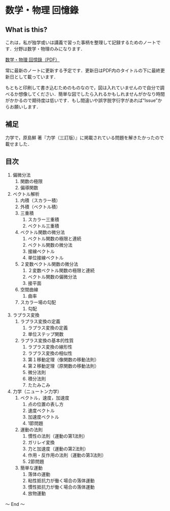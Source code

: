 # 数学・物理 回憶錄

## What is this?

これは，私が独学或いは講義で習った事柄を整理して記録するためのノートです．分野は数学・物理のみになります．

[数学・物理 回憶錄（PDF）](Doc/メイン.pdf)

常に最新のノートに更新する予定です．更新日はPDF内のタイトルの下に最終更新日として載っています．

もともと印刷して書き込むためのものなので，図は入れていませんので自分で調べるか想像してください．簡単な図でしたら入れるかもしれませんがかなり時間がかかるので期待度は低いです．もし間違いや誤字脱字衍字があれば“Issue”からお願いします．

## 補足

力学で，原島鮮 著『力学（三訂版）』に掲載されている問題を解きたかったので載せました．


## 目次

1. 偏微分法
	1. 関数の極限
	1. 偏導関数
1. ベクトル解析
	1. 内積（スカラー積）
	1. 外積（ベクトル積）
	1. 三重積
		1. スカラー三重積
		1. ベクトル三重積
	1. ベクトル関数の微分法
		1. ベクトル関数の極限と連続
		1. ベクトル関数の微分法
		1. 接線ベクトル
		1. 単位接線ベクトル
	1. ２変数ベクトル関数の微分法
		1. ２変数ベクトル関数の極限と連続
		1. ベクトル関数の偏微分法
		1. 接平面
	1. 空間曲線
		1. 曲率
	1. スカラー場の勾配
		1. 勾配
1. ラプラス変換
	1. ラプラス変換の定義
		1. ラプラス変換の定義
		1. 単位ステップ関数
	1. ラプラス変換の基本的性質
		1. ラプラス変換の線形性
		1. ラプラス変換の相似性
		1. 第１移動定理（像関数の移動法則）
		1. 第２移動定理（原関数の移動法則）
		1. 微分法則
		1. 積分法則
		1. たたみこみ
1. 力学（ニュートン力学）
	1. ベクトル，速度，加速度
		1. 点の位置の表し方
		1. 速度ベクトル
		1. 加速度ベクトル
		1. 1節問題
	1. 運動の法則
		1. 慣性の法則（運動の第1法則）
		1. ガリレイ変換
		1. 力と加速度（運動の第2法則）
		1. 作用・反作用の法則（運動の第3法則）
		1. 2節問題
	1. 簡単な運動
		1. 落体の運動
		1. 粘性抵抗力が働く場合の落体運動
		1. 慣性抵抗力が働く場合の落体運動
		1. 放物運動

～ End ～
